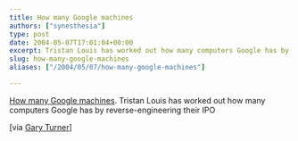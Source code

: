 ```yaml
---
title: How many Google machines
authors: ["synesthesia"]
type: post
date: 2004-05-07T17:01:04+00:00
excerpt: Tristan Louis has worked out how many computers Google has by reverse-engineering their IPO
slug: how-many-google-machines 
aliases: ["/2004/05/07/how-many-google-machines"]

---
```

[How many Google machines][1]. Tristan Louis has worked out how many computers Google has by reverse-engineering their IPO
  
<!--more-->


  
[via [Gary Turner][2]]

 [1]: https://www.tnl.net/blog/entry/How_many_Google_machines
 [2]: https://weblog.garyturner.net/index.html